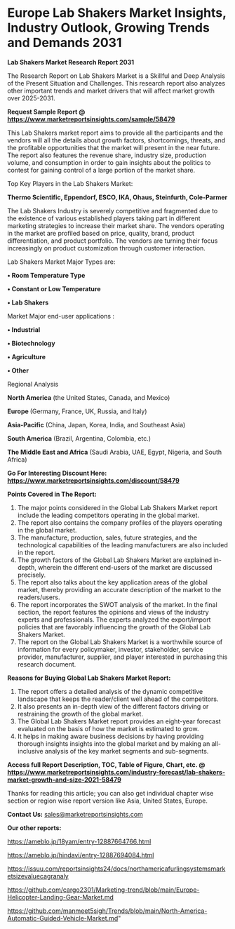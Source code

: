  # Europe Lab Shakers Market Insights, Industry Outlook, Growing Trends and Demands 2031

<strong>Lab Shakers Market Research Report 2031</strong>

The Research Report on Lab Shakers Market is a Skillful and Deep Analysis of the Present Situation and Challenges. This research report also analyzes other important trends and market drivers that will affect market growth over 2025-2031.

<strong>Request Sample Report @ <a href=https://www.marketreportsinsights.com/sample/58479>https://www.marketreportsinsights.com/sample/58479</a></strong>

This Lab Shakers market report aims to provide all the participants and the vendors will all the details about growth factors, shortcomings, threats, and the profitable opportunities that the market will present in the near future. The report also features the revenue share, industry size, production volume, and consumption in order to gain insights about the politics to contest for gaining control of a large portion of the market share.

Top Key Players in the Lab Shakers Market:

<strong>Thermo Scientific, Eppendorf, ESCO, IKA, Ohaus, Steinfurth, Cole-Parmer</strong>

The Lab Shakers Industry is severely competitive and fragmented due to the existence of various established players taking part in different marketing strategies to increase their market share. The vendors operating in the market are profiled based on price, quality, brand, product differentiation, and product portfolio. The vendors are turning their focus increasingly on product customization through customer interaction.

Lab Shakers Market Major Types are:

<strong>• Room Temperature Type

• Constant or Low Temperature

• Lab Shakers</strong>

Market Major end-user applications :

<strong>• Industrial

• Biotechnology

• Agriculture

• Other</strong>

Regional Analysis

</u><strong><b>North America</b></strong> (the United States, Canada, and Mexico)

<strong><b>Europe </b></strong>(Germany, France, UK, Russia, and Italy)

<strong><b>Asia-Pacific</b></strong> (China, Japan, Korea, India, and Southeast Asia)

<strong><b>South America</b></strong> (Brazil, Argentina, Colombia, etc.)

<strong><b>The Middle East and Africa</b></strong> (Saudi Arabia, UAE, Egypt, Nigeria, and South Africa)

<strong>Go For Interesting Discount Here: <a href=https://www.marketreportsinsights.com/discount/58479>https://www.marketreportsinsights.com/discount/58479</a></strong>

<strong>Points Covered in The Report:</strong>
<ol>
  <li>The major points considered in the Global Lab Shakers Market report include the leading competitors operating in the global market.</li>
  <li>The report also contains the company profiles of the players operating in the global market.</li>
  <li>The manufacture, production, sales, future strategies, and the technological capabilities of the leading manufacturers are also included in the report.</li>
  <li>The growth factors of the Global Lab Shakers Market are explained in-depth, wherein the different end-users of the market are discussed precisely.</li>
  <li>The report also talks about the key application areas of the global market, thereby providing an accurate description of the market to the readers/users.</li>
  <li>The report incorporates the SWOT analysis of the market. In the final section, the report features the opinions and views of the industry experts and professionals. The experts analyzed the export/import policies that are favorably influencing the growth of the Global Lab Shakers Market.</li>
  <li>The report on the Global Lab Shakers Market is a worthwhile source of information for every policymaker, investor, stakeholder, service provider, manufacturer, supplier, and player interested in purchasing this research document.</li>
</ol>
<strong>Reasons for Buying Global Lab Shakers Market Report:</strong>

<ol>
  <li>The report offers a detailed analysis of the dynamic competitive landscape that keeps the reader/client well ahead of the competitors.</li>
  <li>It also presents an in-depth view of the different factors driving or restraining the growth of the global market.</li>
  <li>The Global Lab Shakers Market report provides an eight-year forecast evaluated on the basis of how the market is estimated to grow.</li>
  <li>It helps in making aware business decisions by having providing thorough insights insights into the global market and by making an all-inclusive analysis of the key market segments and sub-segments.</li>
</ol>
<strong>Access full Report Description, TOC, Table of Figure, Chart, etc. @ <a href=https://www.marketreportsinsights.com/industry-forecast/lab-shakers-market-growth-and-size-2021-58479>https://www.marketreportsinsights.com/industry-forecast/lab-shakers-market-growth-and-size-2021-58479</a></strong>


Thanks for reading this article; you can also get individual chapter wise section or region wise report version like Asia, United States, Europe.

<strong>Contact Us:</strong>
sales@marketreportsinsights.com

<strong>Our other reports:</strong>

<a href=https://ameblo.jp/18yam/entry-12887664766.html>https://ameblo.jp/18yam/entry-12887664766.html</a>

<a href=https://ameblo.jp/hindavi/entry-12887694084.html>https://ameblo.jp/hindavi/entry-12887694084.html</a>

<a href=https://issuu.com/reportsinsights24/docs/northamericafurlingsystemsmarketsizevaluecagranaly>https://issuu.com/reportsinsights24/docs/northamericafurlingsystemsmarketsizevaluecagranaly</a>

<a href=https://github.com/cargo2301/Marketing-trend/blob/main/Europe-Helicopter-Landing-Gear-Market.md>https://github.com/cargo2301/Marketing-trend/blob/main/Europe-Helicopter-Landing-Gear-Market.md</a>

<a href=https://github.com/manmeet5sigh/Trends/blob/main/North-America-Automatic-Guided-Vehicle-Market.md>https://github.com/manmeet5sigh/Trends/blob/main/North-America-Automatic-Guided-Vehicle-Market.md</a>"
